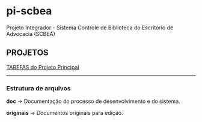 # pi-scbea

Projeto Integrador - Sistema Controle de Biblioteca do Escritório de Advocacia (SCBEA)

## PROJETOS
[TAREFAS do Projeto Principal](https://github.com/Viniciusalopes/pi-scbea/projects/1)

---

### Estrutura de arquivos

__doc__ -> Documentação do processo de desenvolvimento e do sistema.

__originais__ -> Documentos originais para edição.
